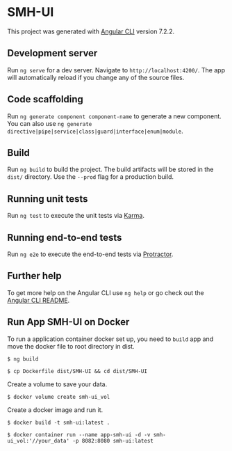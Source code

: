 # SMH-UI

This project was generated with [Angular CLI](https://github.com/angular/angular-cli) version 7.2.2.

## Development server

Run `ng serve` for a dev server. Navigate to `http://localhost:4200/`. The app will automatically reload if you change any of the source files.

## Code scaffolding

Run `ng generate component component-name` to generate a new component. You can also use `ng generate directive|pipe|service|class|guard|interface|enum|module`.

## Build

Run `ng build` to build the project. The build artifacts will be stored in the `dist/` directory. Use the `--prod` flag for a production build.

## Running unit tests

Run `ng test` to execute the unit tests via [Karma](https://karma-runner.github.io).

## Running end-to-end tests

Run `ng e2e` to execute the end-to-end tests via [Protractor](http://www.protractortest.org/).

## Further help

To get more help on the Angular CLI use `ng help` or go check out the [Angular CLI README](https://github.com/angular/angular-cli/blob/master/README.md).

## Run App SMH-UI on Docker

To run a application container docker set up, you need to `build` app and move the docker file to root directory in dist.

```
$ ng build
```

```
$ cp Dockerfile dist/SMH-UI && cd dist/SMH-UI
```
Create a volume to save your data.

```
$ docker volume create smh-ui_vol
```

Create a docker image and run it.

```
$ docker build -t smh-ui:latest .
```

```
$ docker container run --name app-smh-ui -d -v smh-ui_vol:'//your_data' -p 8082:8080 smh-ui:latest
```
